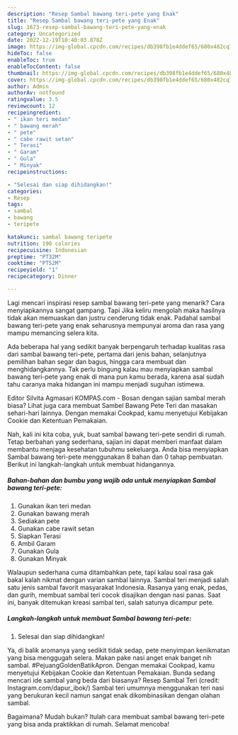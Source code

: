 ```yaml
---
description: "Resep Sambal bawang teri-pete yang Enak"
title: "Resep Sambal bawang teri-pete yang Enak"
slug: 1673-resep-sambal-bawang-teri-pete-yang-enak
category: Uncategorized
date: 2022-12-19T10:40:03.878Z
image: https://img-global.cpcdn.com/recipes/db398fb1e4ddef65/680x482cq70/sambal-bawang-teri-pete-foto-resep-utama.jpg
hideToc: false
enableToc: true
enableTocContent: false
thumbnail: https://img-global.cpcdn.com/recipes/db398fb1e4ddef65/680x482cq70/sambal-bawang-teri-pete-foto-resep-utama.jpg
cover: https://img-global.cpcdn.com/recipes/db398fb1e4ddef65/680x482cq70/sambal-bawang-teri-pete-foto-resep-utama.jpg
author: Admin
authorAv: notfound
ratingvalue: 3.5
reviewcount: 12
recipeingredient:
- " ikan teri medan"
- " bawang merah"
- " pete"
- " cabe rawit setan"
- " Terasi"
- " Garam"
- " Gula"
- " Minyak"
recipeinstructions:

- "Selesai dan siap dihidangkan!"
categories:
- Resep
tags:
- sambal
- bawang
- teripete

katakunci: sambal bawang teripete 
nutrition: 190 calories
recipecuisine: Indonesian
preptime: "PT32M"
cooktime: "PT52M"
recipeyield: "1"
recipecategory: Dinner

---
```



Lagi mencari inspirasi resep sambal bawang teri-pete yang menarik? Cara menyiapkannya sangat gampang. Tapi Jika keliru mengolah maka hasilnya tidak akan memuaskan dan justru cenderung tidak enak. Padahal sambal bawang teri-pete yang enak seharusnya mempunyai aroma dan rasa yang mampu memancing selera kita.


Ada beberapa hal yang sedikit banyak berpengaruh terhadap kualitas rasa dari sambal bawang teri-pete, pertama dari jenis bahan, selanjutnya pemilihan bahan segar dan bagus, hingga cara membuat dan menghidangkannya. Tak perlu bingung kalau mau menyiapkan sambal bawang teri-pete yang enak di mana pun kamu berada, karena asal sudah tahu caranya maka hidangan ini mampu menjadi suguhan istimewa.

Editor Silvita Agmasari KOMPAS.com - Bosan dengan sajian sambal merah biasa? Lihat juga cara membuat Sambel Bawang Pete Teri dan masakan sehari-hari lainnya. Dengan memakai Cookpad, kamu menyetujui Kebijakan Cookie dan Ketentuan Pemakaian.


Nah, kali ini kita coba, yuk, buat sambal bawang teri-pete sendiri di rumah. Tetap berbahan yang sederhana, sajian ini dapat memberi manfaat dalam membantu menjaga kesehatan tubuhmu sekeluarga. Anda bisa menyiapkan Sambal bawang teri-pete menggunakan 8 bahan dan 0 tahap pembuatan. Berikut ini langkah-langkah untuk membuat hidangannya.

<!--inarticleads1-->

##### Bahan-bahan dan bumbu yang wajib ada untuk menyiapkan Sambal bawang teri-pete:

1. Gunakan  ikan teri medan
1. Gunakan  bawang merah
1. Sediakan  pete
1. Gunakan  cabe rawit setan
1. Siapkan  Terasi
1. Ambil  Garam
1. Gunakan  Gula
1. Gunakan  Minyak


Walaupun sederhana cuma ditambahkan pete, tapi kalau soal rasa gak bakal kalah nikmat dengan varian sambal lainnya. Sambal teri menjadi salah satu jenis sambal favorit masyarakat Indonesia. Rasanya yang enak, pedas, dan gurih, membuat sambal teri cocok disajikan dengan nasi panas. Saat ini, banyak ditemukan kreasi sambal teri, salah satunya dicampur pete. 

<!--inarticleads2-->

##### Langkah-langkah untuk membuat Sambal bawang teri-pete:


1. Selesai dan siap dihidangkan!

Ya, di balik aromanya yang sedikit tidak sedap, pete menyimpan kenikmatan yang bisa menggugah selera. Makan pake nasi anget enak banget nih sambal. #PejuangGoldenBatikApron. Dengan memakai Cookpad, kamu menyetujui Kebijakan Cookie dan Ketentuan Pemakaian. Bunda sedang mencari ide sambal yang beda dari biasanya? Resep Sambal Teri (credit: Instagram.com/dapur_ibok/) Sambal teri umumnya menggunakan teri nasi yang berukuran kecil namun sangat enak dikombinasikan dengan olahan sambal. 

Bagaimana? Mudah bukan? Itulah cara membuat sambal bawang teri-pete yang bisa anda praktikkan di rumah. Selamat mencoba!

